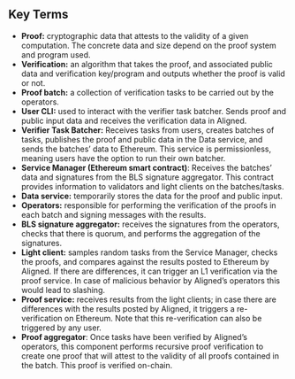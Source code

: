 ## Key Terms

- **Proof:** cryptographic data that attests to the validity of a given computation. The concrete data and size depend on the proof system and program used.
- **Verification:** an algorithm that takes the proof, and associated public data and verification key/program and outputs whether the proof is valid or not.
- **Proof batch:** a collection of verification tasks to be carried out by the operators.
- **User CLI:** used to interact with the verifier task batcher. Sends proof and public input data and receives the verification data in Aligned.
- **Verifier Task Batcher:** Receives tasks from users, creates batches of tasks, publishes the proof and public data in the Data service, and sends the batches’ data to Ethereum. This service is permissionless, meaning users have the option to run their own batcher.
- **Service Manager (Ethereum smart contract)**: Receives the batches’ data and signatures from the BLS signature aggregator. This contract provides information to validators and light clients on the batches/tasks.
- **Data service:** temporarily stores the data for the proof and public input.
- **Operators:** responsible for performing the verification of the proofs in each batch and signing messages with the results.
- **BLS signature aggregator:** receives the signatures from the operators, checks that there is quorum, and performs the aggregation of the signatures.
- **Light client:** samples random tasks from the Service Manager, checks the proofs, and compares against the results posted to Ethereum by Aligned. If there are differences, it can trigger an L1 verification via the proof service. In case of malicious behavior by Aligned’s operators this would lead to slashing.
- **Proof service:** receives results from the light clients; in case there are differences with the results posted by Aligned, it triggers a re-verification on Ethereum. Note that this re-verification can also be triggered by any user.
- **Proof aggregator**: Once tasks have been verified by Aligned’s operators, this component performs recursive proof verification to create one proof that will attest to the validity of all proofs contained in the batch. This proof is verified on-chain.

